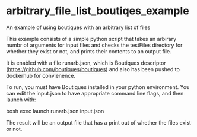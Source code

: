 # arbitrary_file_list_boutiqes_example
An example of using boutiques with an arbitrary list of files

This example consists of a simple python script that takes an arbirary numbr of arguments for input files and checks the testFiles directory for whether they exist or not, and prints their contents to an output file.

It is enabled with a file runarb.json, which is Boutiques descriptor (https://github.com/boutiques/boutiques) and also has been pushed to dockerhub for convienence.

To run, you must have Boutiques installed in your python environment.  You can edit the input.json to have appropriate command line flags, and then launch with:

bosh exec launch runarb.json input.json

The result will be an output file that has a print out of whether the files exist or not.


